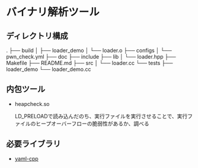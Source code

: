 # バイナリ解析ツール

## ディレクトリ構成

.
├── build 
│   ├── loader_demo
│   └── loader.o
├── configs
│   └── pwn_check.yml
├── doc
├── include
├── lib
│   └── loader.hpp
├── Makefile
├── README.md
├── src
│   └── loader.cc
└── tests
    ├── loader_demo
    └── loader_demo.cc

## 内包ツール

* heapcheck.so

  LD_PRELOADで読み込んだのち、実行ファイルを実行させることで、実行ファイルのヒープオーバーフローの脆弱性があるか、調べる

## 必要ライブラリ

* [yaml-cpp](https://github.com/jbeder/yaml-cpp)